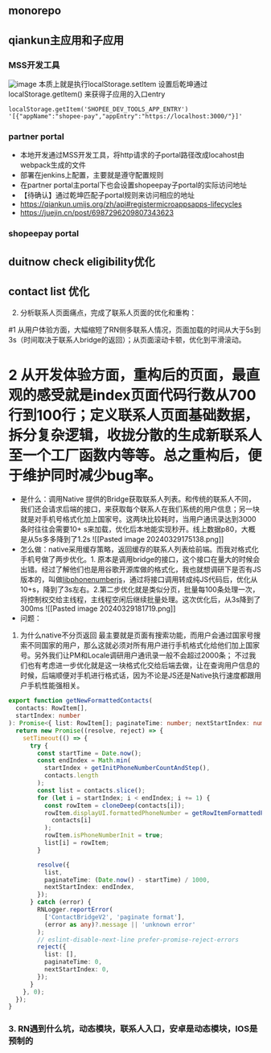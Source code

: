 ## monorepo
## qiankun主应用和子应用
### MSS开发工具
![image](MSS-develop-tool.png) 本质上就是执行localStorage.setItem
设置后乾坤通过 localStorage.getItem() 来获得子应用的入口entry
```
localStorage.getItem('SHOPEE_DEV_TOOLS_APP_ENTRY')
'[{"appName":"shopee-pay","appEntry":"https://localhost:3000/"}]'
```
### partner portal
- 本地开发通过MSS开发工具，将http请求的子portal路径改成locahost由webpack生成的文件
- 部署在jenkins上配置，主要就是遵守配置规则
- 在partner portal主portal下也会设置shopeepay子portal的实际访问地址
- 【待确认】通过乾坤匹配子portal规则来访问相应的地址
- https://qiankun.umijs.org/zh/api#registermicroappsapps-lifecycles
- https://juejin.cn/post/6987296209807343623
### shopeepay portal

## duitnow check eligibility优化
## contact list 优化
2. 分析联系人页面痛点，完成了联系人页面的优化和重构：

#1 从用户体验方面，大幅缩短了RN侧多联系人情况，页面加载的时间从大于5s到3s（时间取决于联系人bridge的返回）；从页面滚动卡顿，优化到平滑滚动。

# 2 从开发体验方面，重构后的页面，最直观的感受就是index页面代码行数从700行到100行；定义联系人页面基础数据，拆分复杂逻辑，收拢分散的生成新联系人至一个工厂函数内等等。总之重构后，便于维护同时减少bug率。

- 是什么：调用Native 提供的Bridge获取联系人列表。和传统的联系人不同，我们还会请求后端的接口，来获取每个联系人在我们系统的用户信息；另一块就是对手机号格式化加上国家号。这两块比较耗时，当用户通讯录达到3000条时往往会需要10+ s来加载，优化后本地能实现秒开。线上数据p80，大概是从5s多多降到了1.2s
![[Pasted image 20240329175138.png]]
- 怎么做：native采用缓存策略，返回缓存的联系人列表给前端。而我对格式化手机号做了两步优化。1. 原本是调用bridge的接口，这个接口在量大的时候会出错。经过了解他们也是用谷歌开源库做的格式化，我也就想调研下是否有JS版本的，叫做[libphonenumberjs](https://gitlab.com/catamphetamine/libphonenumber-js)，通过将接口调用转成纯JS代码后，优化从10+s，降到了3s左右。2.第二步优化就是类似分页，批量每100条处理一次，将控制权交给主线程，主线程空闲后继续批量处理。这次优化后，从3s降到了300ms
![[Pasted image 20240329181719.png]]
- 问题：
1. 为什么native不分页返回
	 最主要就是页面有搜索功能，而用户会通过国家号搜索不同国家的用户，那么这就必须对所有用户进行手机格式化给他们加上国家号。另外我们让PM和Locale调研用户通讯录一般不会超过2000条；
	 不过我们也有考虑进一步优化就是这一块格式化交给后端去做，让在查询用户信息的时候，后端顺便对手机进行格式话，因为不论是JS还是Native执行速度都跟用户手机性能强相关。
```ts
export function getNewFormattedContacts(
  contacts: RowItem[],
  startIndex: number
): Promise<{ list: RowItem[]; paginateTime: number; nextStartIndex: number }> {
  return new Promise((resolve, reject) => {
    setTimeout(() => {
      try {
        const startTime = Date.now();
        const endIndex = Math.min(
          startIndex + getInitPhoneNumberCountAndStep(),
          contacts.length
        );
        const list = contacts.slice();
        for (let i = startIndex; i < endIndex; i += 1) {
          const rowItem = cloneDeep(contacts[i]);
          rowItem.displayUI.formattedPhoneNumber = getRowItemFormattedPhoneNumber(
            contacts[i]
          );
          rowItem.isPhoneNumberInit = true;
          list[i] = rowItem;
        }

        resolve({
          list,
          paginateTime: (Date.now() - startTime) / 1000,
          nextStartIndex: endIndex,
        });
      } catch (error) {
        RNLogger.reportError(
          ['ContactBridgeV2', 'paginate format'],
          (error as any)?.message || 'unknown error'
        );
        // eslint-disable-next-line prefer-promise-reject-errors
        reject({
          list: [],
          paginateTime: 0,
          nextStartIndex: 0,
        });
      }
    }, 0);
  });
}
```
### 3. RN遇到什么坑，动态模块，联系人入口，安卓是动态模块，IOS是预制的